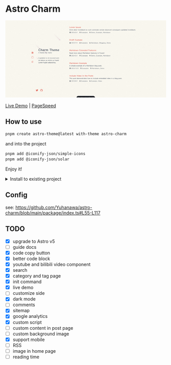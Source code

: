 # Astro Charm

![screenshot-2024-12-04](docs/screenshot-2024-12-04.png "screenshot-2024-12-04")

[Live Demo](https://astro-charm.vercel.app/) | [PageSpeed](https://pagespeed.web.dev/analysis/https-astro-charm-vercel-app/5i3rnbmbpd)

## How to use

```bash
pnpm create astro-theme@latest with-theme astro-charm
```

and into the project

```bash
pnpm add @iconify-json/simple-icons
pnpm add @iconify-json/solar
```

Enjoy it!

<details>
  <summary>Install to existing project</summary>

1. Install `astro-charm`, `@iconify-json/simple-icons` and `@iconify-json/solar` to your project.

```bash
pnpm astro add astro-charm
pnpm add @iconify-json/simple-icons
pnpm add @iconify-json/solar
```

2. Modify `astro.config.ts` file, you can use following command to modify it.

```bash
pnpm create astro-theme@latest init astro-charm
```

</details>

## Config

see: <https://github.com/Yuhanawa/astro-charm/blob/main/package/index.ts#L55-L117>

## TODO

- [x] upgrade to Astro v5
- [ ] guide docs
- [x] code copy button
- [x] better code block
- [x] youtube and bilibili video component
- [x] search
- [x] category and tag page
- [x] init command
- [x] live demo
- [ ] customize side
- [x] dark mode
- [ ] comments
- [x] sitemap
- [x] google analytics
- [x] custom script
- [ ] custom content in post page
- [ ] custom background image
- [x] support mobile
- [ ] RSS
- [ ] image in home page
- [ ] reading time